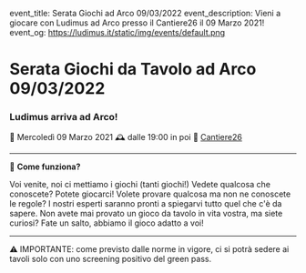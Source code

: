 event_title: Serata Giochi ad Arco 09/03/2022
event_description: Vieni a giocare con Ludimus ad Arco presso il Cantiere26 il 09 Marzo 2021!
event_og: https://ludimus.it/static/img/events/default.png

# Serata Giochi da Tavolo ad Arco 09/03/2022

### Ludimus arriva ad Arco!

📅 Mercoledì 09 Marzo 2021
🕰 dalle 19:00 in poi
📍 [Cantiere26](https://g.page/Cantiere26?share)

---

🎲 **Come funziona?**

Voi venite, noi ci mettiamo i giochi (tanti giochi!)
Vedete qualcosa che conoscete? Potete giocarci!
Volete provare qualcosa ma non ne conoscete le regole? I nostri esperti saranno pronti a spiegarvi tutto quel che c'è da sapere.
Non avete mai provato un gioco da tavolo in vita vostra, ma siete curiosi? Fate un salto, abbiamo il gioco adatto a voi!

---
⚠️ IMPORTANTE: come previsto dalle norme in vigore, ci si potrà sedere ai tavoli solo con uno screening positivo del green pass.
